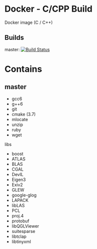 # Docker - C/CPP Build

Docker image (C / C++)

## Builds
master: [![Build Status](https://travis-ci.org/mar-kub/docker-c-cpp-build.svg?branch=master)](https://travis-ci.org/mar-kub/docker-c-cpp-build)<br />

# Contains #

## master ##

-   gcc6
-   g++6
-   git
-   cmake (3.7)
-   mlocate
-   unzip
-   ruby
-   wget

libs
-   boost
-   ATLAS
-   BLAS
-   CGAL
-   DevIL
-   Eigen3
-   Exiv2
-   GLEW
-   google-glog
-   LAPACK
-   libLAS
-   PCL
-   proj.4
-   protobuf
-   libQGLViewer
-   suitesparse
-   libtclap
-   libtinyxml
